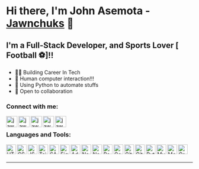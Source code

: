 # Hi there, I'm John Asemota - [Jawnchuks][website] 👋


## I'm a Full-Stack Developer, and Sports Lover [ Football ⚽]!!

- 👨‍💻 Building Career In Tech
- 📲 Human computer interaction!!!
- 🐍 Using Python to automate stuffs
- 👯 Open to collaboration

### Connect with me:

[<img align="left" alt="jawnchuks | Website" width="30px"  src="https://user-images.githubusercontent.com/45388316/162945939-13dbfda2-43d2-4ca2-9767-3b29c69730f5.png" />][website]
[<img align="left" alt="jawnchuks | Twitter" width="30px"  src="https://user-images.githubusercontent.com/45388316/162946088-c71da512-6a5a-44ef-9c64-52d6047ac6b8.png" />][twitter]
[<img align="left" alt="jawnchuks | LinkedIn" width="30px"  src="https://user-images.githubusercontent.com/45388316/162946026-e37fdf68-3813-4bc9-a349-f7208986d53d.png" />][linkedin]
[<img align="left" alt="jawnchuks | Instagram" width="30px"  src="https://user-images.githubusercontent.com/45388316/162945823-1af2d683-8817-4c42-868c-acc8425bae56.png" />][instagram]
[<img align="left" alt="jawnchuks | Devto" width="30px"  src="https://user-images.githubusercontent.com/45388316/162945746-f2599342-c360-4147-afaf-3fabe54d046b.png" />][devto]


<br />

### Languages and Tools:


<img align="left" alt="HTML5" width="26px" src="https://user-images.githubusercontent.com/45388316/162946215-63c8aea4-1586-4cac-98ff-19ffd41c8daa.png" />

<img align="left" alt="CSS3" width="26px" src="https://user-images.githubusercontent.com/45388316/162946709-cf620fa0-44b6-4145-92d4-2b9bb85ffac0.png" />

<img align="left" alt="JS" width="26px" src="https://user-images.githubusercontent.com/45388316/162946800-5d1e8ac8-db03-4c27-a2fe-303e1a258f91.png" />

<img align="left" alt="Tailwind" width="26px" src="https://user-images.githubusercontent.com/45388316/162946915-da8eb2f8-2c07-4e4f-977f-7b03254be17d.png" />

<img align="left" alt="SASS" width="26px" src="https://user-images.githubusercontent.com/45388316/162947053-4cb4b00a-22c7-4f8f-9e68-c62ef7cdbb84.png" />

<img align="left" alt="Figma" width="26px" src="https://user-images.githubusercontent.com/45388316/162948428-709e01b3-fbbf-4088-8c6c-a60d0aee8fbb.png" />

<img align="left" alt="Adobe-XD" width="26px" src="https://user-images.githubusercontent.com/45388316/162948548-ed304f00-cfca-494c-9836-45d68e2c0db7.png" />

<img align="left" alt="Node-js" width="26px" src="https://user-images.githubusercontent.com/45388316/162948720-2eaacd4b-2c5b-4e45-ba33-77fe05e9952f.png" />

<img align="left" alt="Next-js" width="26px" src="https://user-images.githubusercontent.com/45388316/162948860-6ea07db6-f87f-448c-8509-420befce7823.png" />

<img align="left" alt="React-js" width="26px" src="https://user-images.githubusercontent.com/45388316/162949042-ce636513-09ab-486f-ab31-89cdb5a359d2.png" />

<img align="left" alt="Google" width="26px" src="https://user-images.githubusercontent.com/45388316/162949428-46ff3181-f192-4ae9-b898-8d5989d03e25.png" />

<img align="left" alt="Github" width="26px" src="https://user-images.githubusercontent.com/45388316/162949533-0714e930-10f8-42af-b36a-a5b5e6de4d14.png" />

<img align="left" alt="Git" width="26px" src="https://user-images.githubusercontent.com/45388316/162949625-c7099eef-d382-4bd1-9a52-6fb7f6ff212b.png" />

<img align="left" alt="Python" width="26px" src="https://user-images.githubusercontent.com/45388316/162949693-80342e7c-efdb-4b19-8f38-4f861702e8b7.png" />

<img align="left" alt="MySQL" width="26px" src="https://user-images.githubusercontent.com/45388316/162949776-0f3452e3-30cd-4c9c-b635-0d323d4dc752.png" />

<img align="left" alt="MongoDB" width="26px" src="https://user-images.githubusercontent.com/45388316/162949901-db0471b2-acc7-49cb-a811-35cd026885d1.png" />

<img align="left" alt="GraphQl" width="26px" src="https://user-images.githubusercontent.com/45388316/162950045-2f6bbd1b-cff6-477a-89c6-89d66f5d7957.png" />

<br />
<br />

---

<br />
<br />


[website]: https://www.jawnchuks.com.ng
[twitter]: https://twitter.com/jawnchuks
[instagram]: https://instagram.com/jawnchuks
[linkedin]: https://linkedin.com/in/jawnchuks
[devto]: https://dev.to/jawnchuks
